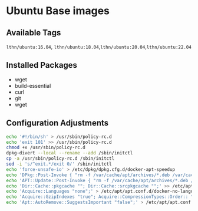 # Ubuntu Base images

## Available Tags

`lthn/ubuntu:16.04`, `lthn/ubuntu:18.04`,`lthn/ubuntu:20.04`,`lthn/ubuntu:22.04`

## Installed Packages

- wget
- build-essential
- curl
- git
- wget

## Configuration Adjustments

```bash
echo '#!/bin/sh' > /usr/sbin/policy-rc.d
echo 'exit 101' >> /usr/sbin/policy-rc.d
chmod +x /usr/sbin/policy-rc.d
dpkg-divert --local --rename --add /sbin/initctl
cp -a /usr/sbin/policy-rc.d /sbin/initctl
sed -i 's/^exit.*/exit 0/' /sbin/initctl
echo 'force-unsafe-io' > /etc/dpkg/dpkg.cfg.d/docker-apt-speedup
echo 'DPkg::Post-Invoke { "rm -f /var/cache/apt/archives/*.deb /var/cache/apt/archives/partial/*.deb /var/cache/apt/*.bin || true"; };' > /etc/apt/apt.conf.d/docker-clean
echo 'APT::Update::Post-Invoke { "rm -f /var/cache/apt/archives/*.deb /var/cache/apt/archives/partial/*.deb /var/cache/apt/*.bin || true"; };' >> /etc/apt/apt.conf.d/docker-clean
echo 'Dir::Cache::pkgcache ""; Dir::Cache::srcpkgcache "";' >> /etc/apt/apt.conf.d/docker-clean
echo 'Acquire::Languages "none";' > /etc/apt/apt.conf.d/docker-no-languages
echo 'Acquire::GzipIndexes "true"; Acquire::CompressionTypes::Order:: "gz";' > /etc/apt/apt.conf.d/docker-gzip-indexes
echo 'Apt::AutoRemove::SuggestsImportant "false";' > /etc/apt/apt.conf.d/docker-autoremove-suggests
```
